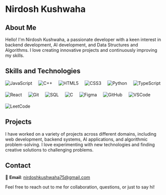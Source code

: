 # Nirdosh Kushwaha

## About Me

Hello! I'm Nirdosh Kushwaha, a passionate developer with a keen interest in backend development, AI development, and Data Structures and Algorithms. I love creating innovative projects and continuously improving my skills.

## Skills and Technologies

<div style="display: flex; flex-wrap: wrap; gap: 20px;">
  <img src="https://img.icons8.com/color/48/000000/javascript.png" alt="JavaScript" title="JavaScript"/>
  <img src="https://img.icons8.com/color/48/000000/c-plus-plus-logo.png" alt="C++" title="C++"/>
  <img src="https://img.icons8.com/color/48/000000/html-5.png" alt="HTML5" title="HTML5"/>
  <img src="https://img.icons8.com/color/48/000000/css3.png" alt="CSS3" title="CSS3"/>
  <img src="https://img.icons8.com/color/48/000000/python.png" alt="Python" title="Python"/>
<!--   <img src="https://img.icons8.com/color/48/000000/nodejs.png" alt="NodeJS" title="NodeJS"/> -->
<!--  <img src="https://img.icons8.com/color/48/000000/express.png" alt="ExpressJS" title="ExpressJS"/> -->
  <img src="https://img.icons8.com/color/48/000000/typescript.png" alt="TypeScript" title="TypeScript"/>
  <img src="https://img.icons8.com/color/48/000000/react-native.png" alt="React" title="React"/>
  <img src="https://img.icons8.com/color/48/000000/git.png" alt="Git" title="Git"/>
  <img src="https://img.icons8.com/color/48/000000/sql.png" alt="SQL" title="SQL"/>
  <img src="https://img.icons8.com/color/48/000000/c-programming.png" alt="C" title="C"/>
  <img src="https://img.icons8.com/color/48/000000/figma.png" alt="Figma" title="Figma"/>
  <img src="https://img.icons8.com/ios-glyphs/48/000000/github.png" alt="GitHub" title="GitHub"/>
  <img src="https://img.icons8.com/color/48/000000/visual-studio-code-2019.png" alt="VSCode" title="VSCode"/>
  <img src="https://img.icons8.com/external-tal-revivo-filled-tal-revivo/48/000000/external-level-up-your-coding-skills-and-quickly-land-a-job-logo-filled-tal-revivo.png" alt="LeetCode" title="LeetCode"/>
</div>

## Projects

I have worked on a variety of projects across different domains, including web development, backend systems, AI applications, and algorithmic problem-solving. I love experimenting with new technologies and finding creative solutions to challenging problems.

## Contact

📧 **Email**: nirdoshkushwaha75@gmail.com

Feel free to reach out to me for collaboration, questions, or just to say hi!
